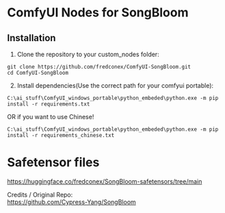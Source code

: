 # ComfyUI Nodes for SongBloom

## Installation
1. Clone the repository to your custom_nodes folder:
  ```
  git clone https://github.com/fredconex/ComfyUI-SongBloom.git
  cd ComfyUI-SongBloom
  ```
2. Install dependencies(Use the correct path for your comfyui portable):
  ```
  C:\ai_stuff\ComfyUI_windows_portable\python_embeded\python.exe -m pip install -r requirements.txt
  ```
OR if you want to use Chinese!
  ```
  C:\ai_stuff\ComfyUI_windows_portable\python_embeded\python.exe -m pip install -r requirements_chinese.txt
  ```

# Safetensor files
https://huggingface.co/fredconex/SongBloom-safetensors/tree/main


Credits / Original Repo:  
https://github.com/Cypress-Yang/SongBloom
